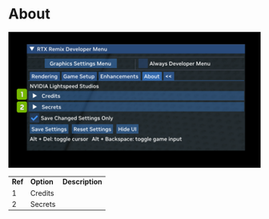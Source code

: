 # About

![About](../data/images/rtxremix_037.png)

<table>
  <tr>
   <td><strong>Ref</strong>
   </td>
   <td><strong>Option</strong>
   </td>
   <td><strong>Description</strong>
   </td>
  </tr>
  <tr>
   <td>1
   </td>
   <td>Credits
   </td>
   <td><!--- Needs Description --->
   </td>
  </tr>
  <tr>
   <td>2
   </td>
   <td>Secrets
   </td>
   <td><!--- Needs Description --->
   </td>
  </tr>
</table>